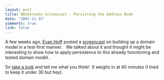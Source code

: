 ```yaml
--- 
layout: post
title: NHibernate Screencast - Persisting the Address Book
date: "2007-11-15"
comments: true
link: false
---
```

<p>A few weeks ago, <a href="http://lostechies.com/blogs/evan_hoff/Default.aspx">Evan Hoff</a> posted a <a href="http://evanhoff.com/archive/2007/10/17/56.aspx">screencast</a> on building up a domain model in a test-first manner.&nbsp;&nbsp; We talked about it and thought it might be interesting to show how to apply persistence to this already functioning and tested domain model.</p><p>So <a href="http://flux88.com/screencasts/nhibernate-addressbook">take a look</a> and tell me what you think!&nbsp; It weighs in at 40 minutes (I tried to keep it under 30 but hey).</p>
